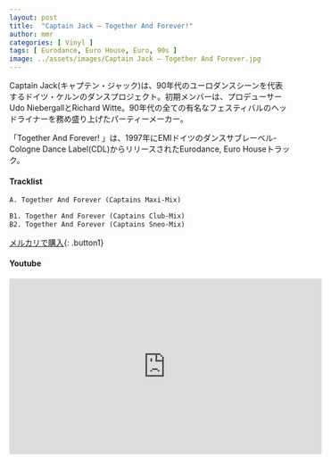 ```yaml
---
layout: post
title:  "Captain Jack – Together And Forever!"
author: mmr
categories: [ Vinyl ]
tags: [ Eurodance, Euro House, Euro, 90s ]
image: ../assets/images/Captain Jack – Together And Forever.jpg
---
```


Captain Jack(キャプテン・ジャック)は、90年代のユーロダンスシーンを代表するドイツ・ケルンのダンスプロジェクト。初期メンバーは、プロデューサーUdo NiebergallとRichard Witte。90年代の全ての有名なフェスティバルのヘッドライナーを務め盛り上げたパーティーメーカー。

「Together And Forever! 」は、1997年にEMIドイツのダンスサブレーベル-Cologne Dance Label(CDL)からリリースされたEurodance, Euro Houseトラック。

#### Tracklist
```md
A. Together And Forever (Captains Maxi-Mix)

B1. Together And Forever (Captains Club-Mix)
B2. Together And Forever (Captains Sneo-Mix)
```

[メルカリで購入](https://jp.mercari.com/item/m44905677266?afid=6142608987){: .button1}

#### Youtube
<iframe width="560" height="315" src="https://www.youtube.com/embed/vvJWmcDGCmU?si=WFBjSB1nMsd8M0y8" title="YouTube video player" frameborder="0" allow="accelerometer; autoplay; clipboard-write; encrypted-media; gyroscope; picture-in-picture; web-share" referrerpolicy="strict-origin-when-cross-origin" allowfullscreen></iframe>